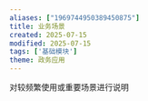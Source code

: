 ```yaml
---
aliases: ["1969744950389450875"]
title: 业务场景
created: 2025-07-15
modified: 2025-07-15
tags: ['基础模块']
theme: 政务应用
---
```


对较频繁使用或重要场景进行说明